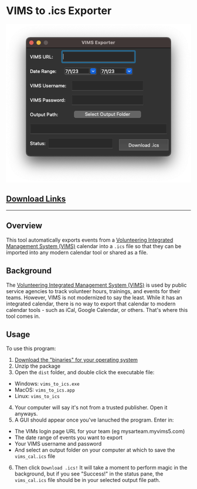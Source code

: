 # VIMS to .ics Exporter

![MacOS GUI](media/vims_to_ics-macos.png)

## [Download Links](https://github.com/tsnowak/vims_exporter/releases/tag/release)

---

## Overview

This tool automatically exports events from a [Volunteering Integrated Management System (VIMS)](http://www.publicsafetysg.com/vims) calendar into a `.ics` file so that they can be imported into any modern calendar tool or shared as a file.

## Background

The [Volunteering Integrated Management System (VIMS)](http://www.publicsafetysg.com/vims) is used by public service agencies to track volunteer hours, trainings, and events for their teams. However, VIMS is not modernized to say the least. While it has an integrated calendar, there is no way to export that calendar to modern calendar tools - such as iCal, Google Calendar, or others. That's where this tool comes in.

## Usage

To use this program:

1. [Download the "binaries" for your operating system](https://github.com/tsnowak/vims_exporter/releases/tag/release)
2. Unzip the package
3. Open the `dist` folder, and double click the executable file:

- Windows: `vims_to_ics.exe`
- MacOS: `vims_to_ics.app`
- Linux: `vims_to_ics`

4. Your computer will say it's not from a trusted publisher. Open it anyways.
5. A GUI should appear once you've lanuched the program. Enter in:

- The VIMs login page URL for your team (eg mysarteam.myvims5.com)
- The date range of events you want to export
- Your VIMS username and password
- And select an output folder on your computer at which to save the `vims_cal.ics` file

6. Then click `Download .ics!` It will take a moment to perform magic in the background, but if you see "Success!" in the status pane, the `vims_cal.ics` file should be in your selected output file path.
